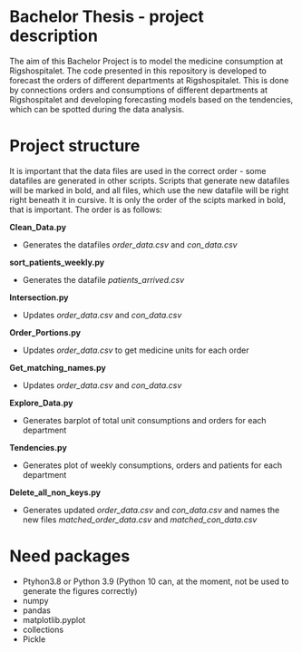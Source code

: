 # Bachelor Thesis - project description

The aim of this Bachelor Project is to model the medicine consumption at Rigshospitalet. 
The code presented in this repository is developed to forecast the orders of different departments at Rigshospitalet. 
This is done by connections orders and consumptions of different departments at Rigshospitalet and developing forecasting models based on the tendencies, which can be spotted during the data analysis. 

# Project structure

It is important that the data files are used in the correct order - some datafiles are generated in other scripts. Scripts that generate new datafiles will be marked in bold, and all files, which use the new datafile will be right right beneath it in cursive. It is only the order of the scipts marked in bold, that is important. The order is as follows:

**Clean_Data.py** <br />
- Generates the datafiles *order_data.csv* and *con_data.csv*<br />

**sort_patients_weekly.py** <br />
- Generates the datafile *patients_arrived.csv*<br />

**Intersection.py** <br />
- Updates *order_data.csv* and *con_data.csv*<br />

**Order_Portions.py** <br />
- Updates *order_data.csv* to get medicine units for each order<br />

**Get_matching_names.py** <br />
- Updates *order_data.csv* and *con_data.csv* <br />

**Explore_Data.py** <br />
- Generates barplot of total unit consumptions and orders for each department <br />

**Tendencies.py** <br />
- Generates plot of weekly consumptions, orders and patients for each department <br />

**Delete_all_non_keys.py** <br />
- Generates updated *order_data.csv* and *con_data.csv* and names the new files *matched_order_data.csv* and *matched_con_data.csv*<br />

# Need packages

* Ptyhon3.8 or Python 3.9 (Python 10 can, at the moment, not be used to generate the figures correctly)
* numpy 
* pandas
* matplotlib.pyplot
* collections
* Pickle





